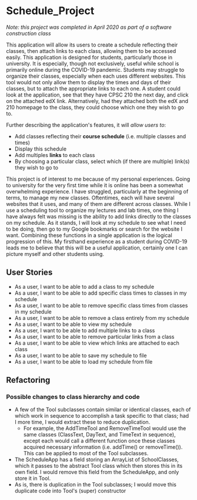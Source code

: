 # Schedule_Project
*Note: this project was completed in April 2020 as part of a software construction class*

This application will allow its users to create a schedule reflecting their classes, then attach links to each class, 
allowing them to be accessed easily. This application is designed for students, particularly those in university. 
It is especially, though not exclusively, useful while school is primarily online during the COVID-19 pandemic. Students
may struggle to organize their classes, especially when each uses different websites. This tool would not only allow 
them to display the times and days of their classes, but to attach the appropriate links to each one. A student could 
look at the application, see that they have CPSC 210 the next day, and click on the attached edX link. Alternatively, 
had they attached both the edX and 210 homepage to the class, they could choose which one they wish to go to.

Further describing the application's features, it will *allow users to*:
- Add classes reflecting their **course schedule** (i.e. multiple classes and times)
- Display this schedule 
- Add multiples **links** to each class
- By choosing a particular class, select which (if there are multiple) link(s) they wish to go to                                                                 

This project is of interest to me because of my personal experiences. 
Going to university for the very first time while it is online has been a somewhat overwhelming experience. I have 
struggled, particularly at the beginning of terms, to manage my new classes. Oftentimes, each will have several websites
that it uses, and many of them are different across classes. While I use a scheduling tool to organize my lectures 
and lab times, one thing I have always felt was missing is the ability to add links directly to the classes on my 
schedule. As it stands, I will look at my schedule to see what I need to be doing, then go to my Google bookmarks or 
search for the website I want. Combining these functions in a single application is the logical progression of this. 
My firsthand experience as a student during COVID-19 leads me to believe that this will be a useful application, 
certainly one I can picture myself and other students using.

## User Stories

- As a user, I want to be able to add a class to my schedule
- As a user, I want to be able to add specific class times to classes in my schedule
- As a user, I want to be able to remove specific class times from classes in my schedule
- As a user, I want to be able to remove a class entirely from my schedule
- As a user, I want to be able to view my schedule
- As a user, I want to be able to add multiple links to a class
- As a user, I want to be able to remove particular links from a class
- As a user, I want to be able to view which links are attached to each class
- As a user, I want to be able to save my schedule to file
- As a user, I want to be able to load my schedule from file

## Refactoring
### Possible changes to class hierarchy and code

- A few of the Tool subclasses contain similar or identical classes, each of which work in sequence to accomplish a 
task specific to that class; had I more time, I would extract these to reduce duplication. 
    - For example, the AddTimeTool 
and RemoveTimeTool would use the same classes (ClassText, DayText, and TimeText in sequence), except each would call a 
different function once these classes acquired necessary information (i.e. addTime() or removeTime()). This can be 
applied to most of the Tool subclasses. 
- The ScheduleApp has a field storing an ArrayList of SchoolClasses, which it passes to the abstract Tool class which 
then stores this in its own field. I would remove this field from the ScheduleApp, and only store it in Tool. 
- As is, there is duplication in the Tool subclasses; I would move this duplicate code into Tool's (super) constructor
